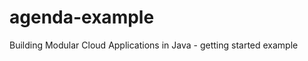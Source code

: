 agenda-example
==============

Building Modular Cloud Applications in Java - getting started example 
